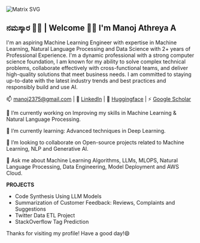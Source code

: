 ![Matrix SVG](https://raw.githubusercontent.com/rodrigograca31/rodrigograca31/master/matrix.svg)

ನಮಸ್ಕಾರ 🙏🏻 | Welcome 👋🏼 I'm Manoj Athreya A 
---------------------------------------------------------------------------------------------------------------------------------------------------------------------------------------------------
I'm an aspiring Machine Learning Engineer with expertise in Machine Learning, Natural Language Processing and Data Science with 2+ years of Professional Experience. I'm a dynamic professional with a strong computer science foundation, I am known for my ability to solve complex technical problems, collaborate effectively with cross-functional teams, and deliver high-quality solutions that meet business needs. I am committed to staying up-to-date with the latest industry trends and best practices and responsibly build and use AI.

📫 manoj2375@gmail.com | 💼 [LinkedIn](https://www.linkedin.com/in/manojathreyaa/) | 🤖 [Huggingface](https://huggingface.co/Villian7) | ⚡ [Google Scholar](https://scholar.google.ca/citations?user=QHLQdloAAAAJ&hl=en)

🔭 I’m currently working on Improving my skills in Machine Learning & Natural Language Processing.

🌱 I’m currently learning: Advanced techniques in Deep Learning.

👯 I’m looking to collaborate on Open-source projects related to Machine Learning, NLP and Generative AI.

💬 Ask me about Machine Learning Algorithms, LLMs, MLOPS, Natural Language Processing, Data Engineering, Model Deployment and AWS Cloud.


**PROJECTS**
- Code Synthesis Using LLM Models
- Summarization of Customer Feedback: Reviews, Complaints and Suggestions
- Twitter Data ETL Project
- StackOverflow Tag Prediction

Thanks for visiting my profile! Have a good day!😄
